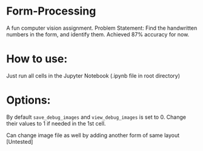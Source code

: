 # Form-Processing
A fun computer vision assignment.
Problem Statement: Find the handwritten numbers in the form, and identify them.
Achieved 87% accuracy for now.

# How to use:
Just run all cells in the Jupyter Notebook (.ipynb file in root directory)

# Options:
By default `save_debug_images` and `view_debug_images` is set to 0.
Change their values to 1 if needed in the 1st cell.

Can change image file as well by adding another form of same layout [Untested]
